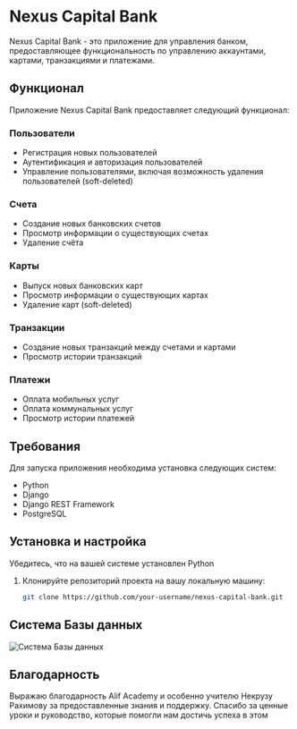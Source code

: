 # Nexus Capital Bank

Nexus Capital Bank - это приложение для управления банком, предоставляющее функциональность по управлению аккаунтами, картами, транзакциями и платежами.

## Функционал

Приложение Nexus Capital Bank предоставляет следующий функционал:

### Пользователи

- Регистрация новых пользователей
- Аутентификация и авторизация пользователей
- Управление пользователями, включая возможность удаления пользователей (soft-deleted)

### Cчета

- Создание новых банковских счетов
- Просмотр информации о существующих счетах
- Удаление счёта

### Карты

- Выпуск новых банковских карт
- Просмотр информации о существующих картах
- Удаление карт (soft-deleted)

### Транзакции

- Создание новых транзакций между счетами и картами
- Просмотр истории транзакций

### Платежи

- Оплата мобильных услуг
- Оплата коммунальных услуг
- Просмотр истории платежей

## Требования

Для запуска приложения необходима установка следующих систем:

- Python 
- Django 
- Django REST Framework 
- PostgreSQL 

## Установка и настройка

Убедитесь, что на вашей системе установлен Python 

1. Клонируйте репозиторий проекта на вашу локальную машину:
   ```bash
   git clone https://github.com/your-username/nexus-capital-bank.git

## Cистема Базы данных 
   ![Cистема Базы данных](bd.png)
   
## Благодарность 

Выражаю благодарность Alif Academy и особенно учителю Некрузу Рахимову за предоставленные знания и поддержку. 
Спасибо за ценные уроки и руководство, которые помогли нам достичь успеха в этом
